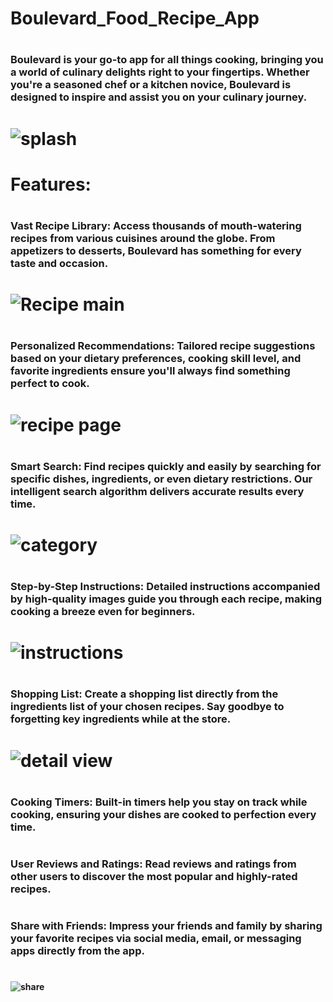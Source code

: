 # Boulevard_Food_Recipe_App

# <h3>Boulevard is your go-to app for all things cooking, bringing you a world of culinary delights right to your fingertips. Whether you're a seasoned chef or a kitchen novice, Boulevard is designed to inspire and assist you on your culinary journey.</h3>

# ![splash](<Project Images/Splash Screen.jpg>)

# Features:

# <h3>Vast Recipe Library: Access thousands of mouth-watering recipes from various cuisines around the globe. From appetizers to desserts, Boulevard has something for every taste and occasion.</h3>

# ![Recipe main](<Project Images/Recipe Page.jpg>)

# <h3>Personalized Recommendations: Tailored recipe suggestions based on your dietary preferences, cooking skill level, and favorite ingredients ensure you'll always find something perfect to cook.</h3>

# ![recipe page](<Project Images/Recipe Page.jpg>)

# <h3>Smart Search: Find recipes quickly and easily by searching for specific dishes, ingredients, or even dietary restrictions. Our intelligent search algorithm delivers accurate results every time.</h3>

# ![category](<Project Images/Category.jpg>)

# <h3>Step-by-Step Instructions: Detailed instructions accompanied by high-quality images guide you through each recipe, making cooking a breeze even for beginners.
</h3>

# ![instructions](<Project Images/Recipe Instructions.jpg>)

# <h3>Shopping List: Create a shopping list directly from the ingredients list of your chosen recipes. Say goodbye to forgetting key ingredients while at the store.</h3>

# ![detail view](<Project Images/Recipe Detail View.jpg>)

# <h3>Cooking Timers: Built-in timers help you stay on track while cooking, ensuring your dishes are cooked to perfection every time.</h3>

# <h3>User Reviews and Ratings: Read reviews and ratings from other users to discover the most popular and highly-rated recipes.</h3>

# <h3>Share with Friends: Impress your friends and family by sharing your favorite recipes via social media, email, or messaging apps directly from the app.</h3>

# <h4>![share](<Project Images/Share Recipe.jpg>)</h4>